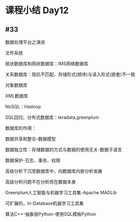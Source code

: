 # 课程小结 Day12

## #33

数据处理平台之演进



文件系统

层状数据库和网状数据库：IMS网络数据库

关系数据库：阻抗不匹配，存储形式(顺序)与读入形式(嵌套)不一致

对象数据库

XML数据库

NoSQL：Hadoop

SQL回归，分布式数据库：teradata,greenplum



数据库的作用：

数据共享和整合-数据模型

数据独立性：存储数据的方式与数据的使用无关-数据子语言

数据保护-日志、事务、权限



高级分析下沉至数据库中，向数据库内嵌分析发展

高级分析问题不在分析而在数据本身



Greenplum人工智能与机器学习工具集-Apache MADLib

可扩展的，In-Database机器学习工具集

算法C++-抽象层Python-使用SQL模板Python
